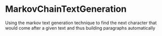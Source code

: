 # MarkovChainTextGeneration
Using the markov text generation technique to find the next character that would come after a given text and thus building paragraphs automatically

